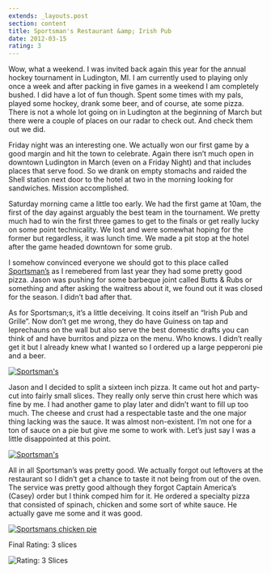 ```yaml
---
extends: _layouts.post
section: content
title: Sportsman's Restaurant &amp; Irish Pub
date: 2012-03-15
rating: 3
---
```


Wow, what a weekend. I was invited back again this year for the annual hockey tournament in Ludington, MI. I am currently used to playing only once a week and after packing in five games in a weekend I am completely bushed. I did have a lot of fun though. Spent some times with my pals, played some hockey, drank some beer, and of course, ate some pizza. There is not a whole lot going on in Ludington at the beginning of March but there were a couple of places on our radar to check out. And check them out we did.

Friday night was an interesting one. We actually won our first game by a good margin and hit the town to celebrate. Again there isn’t much open in downtown Ludington in March (even on a Friday Night) and that includes places that serve food. So we drank on empty stomachs and raided the Shell station next door to the hotel at two in the morning looking for sandwiches. Mission accomplished.

Saturday morning came a little too early. We had the first game at 10am, the first of the day against arguably the best team in the tournament. We pretty much had to win the first three games to get to the finals or get really lucky on some point technicality. We lost and were somewhat hoping for the former but regardless, it was lunch time. We made a pit stop at the hotel after the game headed downtown for some grub.

I somehow convinced everyone we should got to this place called [Sportsman’s](http://sportsmansirishpub.com/) as I remebered from last year they had some pretty good pizza. Jason was pushing for some barbeque joint called Butts & Rubs or something and after asking the waitress about it, we found out it was closed for the season. I didn’t bad after that.

As for Sportsman;s, it’s a little deceiving. It coins itself an “Irish Pub and Grille”. Now don’t get me wrong, they do have Guiness on tap and leprechauns on the wall but also serve the best domestic drafts you can think of and have burritos and pizza on the menu. Who knows. I didn’t really get it but I already knew what I wanted so I ordered up a large pepperoni pie and a beer.

[![Sportsman's](http://farm8.staticflickr.com/7046/6985933443_479744f130.jpg)](http://www.flickr.com/photos/joefearnley/6985933443/ "Sportsman's by joefearnley, on Flickr")

Jason and I decided to split a sixteen inch pizza. It came out hot and party-cut into fairly small slices. They really only serve thin crust here which was fine by me. I had another game to play later and didn’t want to fill up too much. The cheese and crust had a respectable taste and the one major thing lacking was the sauce. It was almost non-existent. I’m not one for a ton of sauce on a pie but give me some to work with. Let’s just say I was a little disappointed at this point.

[![Sportsman's](http://farm8.staticflickr.com/7193/6985934119_842131118b.jpg)](http://www.flickr.com/photos/joefearnley/6985934119/ "Sportsman's by joefearnley, on Flickr")

All in all Sportsman’s was pretty good. We actually forgot out leftovers at the restaurant so I didn’t get a chance to taste it not being from out of the oven. The service was pretty good although they forgot Captain America’s (Casey) order but I think comped him for it. He ordered a specialty pizza that consisted of spinach, chicken and some sort of white sauce. He actually gave me some and it was good.

[![Sportsmans chicken pie](http://farm6.staticflickr.com/5342/7071085021_028d65e30d.jpg)](http://www.flickr.com/photos/joefearnley/7071085021/ "Sportsmans chicken pie by joefearnley, on Flickr")

Final Rating: 3 slices

![Rating: 3 Slices](/assets/img/pizza3_sm.jpg)